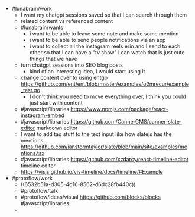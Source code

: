 - #lunabrain/work
	- I want my chatgpt sessions saved so that I can search through them
	- related content vs referenced content
	- #lunabrain/wants
		- i want to be able to leave some note and make some mention
		- i want to be able to send people notifications via an app
		- i want to collect all the instagram reels erin and I send to each other so that I can have a "tv show" i can watch that is just cute things that we have
	- turn chatgpt sessions into SEO blog posts
		- kind of an interesting idea, I would start using it
	- change content over to using entgo https://github.com/ent/ent/blob/master/examples/o2mrecur/example_test.go
		- I don't think you need to move everything over, I think you could just start with content
	- #javascript/libraries https://www.npmjs.com/package/react-instagram-embed
	- #javascript/libraries https://github.com/CannerCMS/canner-slate-editor markdown editor
	- I want to add tag stuff to the text input like how slatejs has the mentions https://github.com/ianstormtaylor/slate/blob/main/site/examples/mentions.tsx
	- #javascript/libraries https://github.com/xzdarcy/react-timeline-editor timeline editor
	- https://visjs.github.io/vis-timeline/docs/timeline/#Example
- #protoflow/work
	- ((6532b51a-d305-4d16-8562-d6dc28fb440c))
	- #protoflow/talk
	- #protoflow/ideas/visual https://github.com/blocks/blocks #javascript/libraries
	-